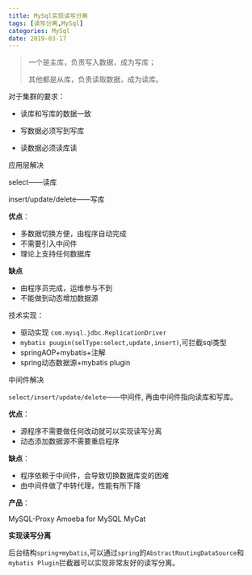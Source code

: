 ```yaml
---
title: MySql实现读写分离
tags: [读写分离,MySql]
categories: MySql
date: 2019-03-17
---
```


> 一个是主库，负责写入数据，成为写库；
>
> 其他都是从库，负责读取数据，成为读库。

对于集群的要求：

* 读库和写库的数据一致
* 写数据必须写到写库

* 读数据必须读库读

应用层解决  

select——读库 

 insert/update/delete——写库 

**优点**：

* 多数据切换方便，由程序自动完成
* 不需要引入中间件
* 理论上支持任何数据库  

**缺点**

* 由程序员完成，运维参与不到
* 不能做到动态增加数据源

技术实现：

* 驱动实现 `com.mysql.jdbc.ReplicationDriver`
* `mybatis puugin(selType:select,update,insert)`,可拦截sql类型
* springAOP+mybatis+注解
* spring动态数据源+mybatis plugin

中间件解决 

`select/insert/update/delete`——中间件, 再由中间件指向读库和写库。

**优点**：

* 源程序不需要做任何改动就可以实现读写分离
* 动态添加数据源不需要重启程序 

**缺点**：

* 程序依赖于中间件，会导致切换数据库变的困难
* 由中间件做了中转代理，性能有所下降  

**产品**：  

  MySQL-Proxy  Amoeba for MySQL   MyCat

**实现读写分离**  

后台结构`spring+mybatis`,可以通过`spring`的`AbstractRoutingDataSource`和`mybatis Plugin`拦截器可以实现非常友好的读写分离。